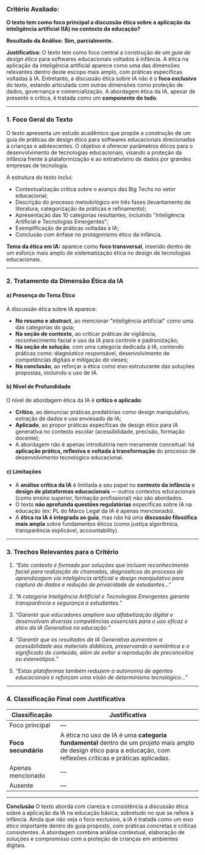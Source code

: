 ### **Critério Avaliado:**

**O texto tem como foco principal a discussão ética sobre a aplicação da inteligência artificial (IA) no contexto da educação?**

**Resultado da Análise:**
**Sim, parcialmente.**

**Justificativa:**
O texto tem como foco central a construção de um *guia de design ético* para softwares educacionais voltados à infância. A ética na aplicação da inteligência artificial aparece como uma das dimensões relevantes dentro deste escopo mais amplo, com práticas específicas voltadas à IA. Entretanto, a discussão ética sobre IA não é o **foco exclusivo** do texto, estando articulada com outras dimensões como proteção de dados, governança e comercialização. A abordagem ética da IA, apesar de presente e crítica, é tratada como um **componente do todo**.

---

### **1. Foco Geral do Texto**

O texto apresenta um estudo acadêmico que propõe a construção de um guia de práticas de design ético para softwares educacionais direcionados a crianças e adolescentes. O objetivo é oferecer parâmetros éticos para o desenvolvimento de tecnologias educacionais, visando a proteção da infância frente à plataformização e ao extrativismo de dados por grandes empresas de tecnologia.

A estrutura do texto inclui:

* Contextualização crítica sobre o avanço das Big Techs no setor educacional;
* Descrição do processo metodológico em três fases (levantamento de literatura, categorização de práticas e refinamento);
* Apresentação das 10 categorias resultantes, incluindo "Inteligência Artificial e Tecnologias Emergentes";
* Exemplificação de práticas voltadas à IA;
* Conclusão com ênfase no protagonismo ético da infância.

**Tema da ética em IA:** aparece como **foco transversal**, inserido dentro de um esforço mais amplo de sistematização ética no design de tecnologias educacionais.

---

### **2. Tratamento da Dimensão Ética da IA**

#### **a) Presença do Tema Ético**

A discussão ética sobre IA aparece:

* **No resumo e abstract**, ao mencionar "inteligência artificial" como uma das categorias do guia;
* **Na seção de contexto**, ao criticar práticas de vigilância, reconhecimento facial e uso da IA para controle e padronização;
* **Na seção de solução**, com uma categoria dedicada à IA, contendo práticas como: diagnóstico responsável, desenvolvimento de competências digitais e mitigação de vieses;
* **Na conclusão**, ao reforçar a ética como eixo estruturante das soluções propostas, incluindo o uso de IA.

#### **b) Nível de Profundidade**

O nível de abordagem ética da IA é **crítico e aplicado**:

* **Crítico**, ao denunciar práticas predatórias como design manipulativo, extração de dados e uso enviesado de IA;
* **Aplicado**, ao propor práticas específicas de design ético para IA generativa no contexto escolar (acessibilidade, precisão, formação docente);
* A abordagem não é apenas introdutória nem meramente conceitual: há **aplicação prática, reflexiva e voltada à transformação** do processo de desenvolvimento tecnológico educacional.

#### **c) Limitações**

* A **análise crítica da IA** é limitada a seu papel no **contexto da infância** e **design de plataformas educacionais** — outros contextos educacionais (como ensino superior, formação profissional) não são abordados.
* O texto **não aprofunda questões regulatórias** específicas sobre IA na educação (ex: PL do Marco Legal da IA é apenas mencionado).
* A **ética na IA é integrada ao guia**, mas não há uma **discussão filosófica mais ampla** sobre fundamentos éticos (como justiça algorítmica, transparência explicável, accountability).

---

### **3. Trechos Relevantes para o Critério**

1. *“Este contexto é formado por soluções que incluem reconhecimento facial para realização de chamadas, diagnósticos do processo de aprendizagem via inteligência artificial e design manipulativo para captura de dados e redução de privacidade de estudantes…”*

2. *“A categoria Inteligência Artificial e Tecnologias Emergentes garante transparência e segurança a estudantes.”*

3. *“Garantir que educadores ampliem sua alfabetização digital e desenvolvam diversas competências essenciais para o uso eficaz e ético da IA Generativa na educação.”*

4. *“Garantir que os resultados da IA Generativa aumentem a acessibilidade aos materiais didáticos, preservando a semântica e o significado do conteúdo, além de evitar a reprodução de preconceitos ou estereótipos.”*

5. *“Estas plataformas também reduzem a autonomia de agentes educacionais e reforçam uma visão de determinismo tecnológico…”*

---

### **4. Classificação Final com Justificativa**

| **Classificação**   | **Justificativa**                                                                                                                                                  |
| ------------------- | ------------------------------------------------------------------------------------------------------------------------------------------------------------------ |
| Foco principal      | —                                                                                                                                                                  |
| **Foco secundário** | A ética no uso de IA é uma **categoria fundamental** dentro de um projeto mais amplo de design ético para a educação, com reflexões críticas e práticas aplicadas. |
| Apenas mencionado   | —                                                                                                                                                                  |
| Ausente             | —                                                                                                                                                                  |

---

**Conclusão**
O texto aborda com clareza e consistência a discussão ética sobre a aplicação da IA na educação básica, sobretudo no que se refere à infância. Ainda que não seja o foco exclusivo, a IA é tratada como um eixo ético importante dentro do guia proposto, com práticas concretas e críticas consistentes. A abordagem combina análise contextual, elaboração de soluções e compromisso com a proteção de crianças em ambientes digitais.
